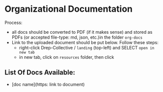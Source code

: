 # Organizational Documentation
Process:
  - all docs should be converted to PDF (if it makes sense) and stored as PDFs (or accepted file-type: md, json, etc.)in the folder `org-docs`
  - Link to the uploaded document should be put below. Follow these steps:
    - right-click Drep-Collective / `landing` (top-left) and SELECT `open in new tab`
    - in new tab, click on `resources` folder, then click
 
## List Of Docs Available:
- [doc name](https: link to document)
